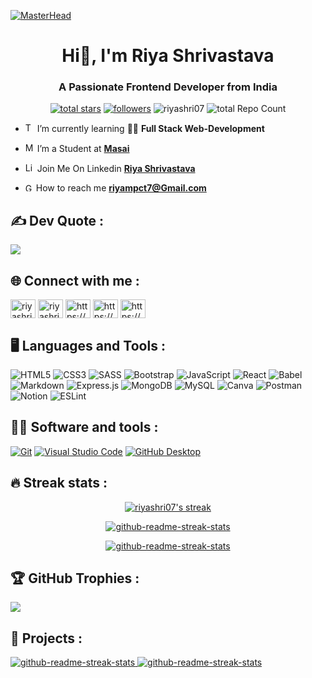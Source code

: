 <!--
**riyashri07/riyashri07** is a ✨ _special_ ✨ repository because its `README.md` (this file) appears on your GitHub profile.

Here are some ideas to get you started:

* 🔭 I’m currently working on ...
* 🌱 I’m currently learning ...
* 👯 I’m looking to collaborate on ...
* 🤔 I’m looking for help with ...
* 💬 Ask me about ...
* 📫 How to reach me: ...
* 😄 Pronouns: ...
* ⚡ Fun fact: ...
-->
[![MasterHead](https://www.hays.com.au/documents/3173609/3716998/Image_Tech_Job_Software_Developer_LandingPage.jpg/482fcd02-18cd-7adc-69ec-2810709139af?t=1618902865233)](https://rishavchanda.io)
<h1 align="center">Hi👋, I'm Riya Shrivastava</h1>
<h3 align="center">A Passionate Frontend Developer from India</h3>

<!--
[![](https://visitcount.itsvg.in/api?id=riyashri07&icon=5&color=12)](https://visitcount.itsvg.in) -->

<p align="center">
  <a href="https://github.com/riyashri07?tab=repositories&sort=stargazers">
    <img alt="total stars" title="Total stars on GitHub" src="https://custom-icon-badges.demolab.com/github/stars/riyashri07?color=55960c&style=for-the-badge&labelColor=488207&logo=star"/></a>
  <a href="https://github.com/riyashri07?tab=followers">
    <img alt="followers" title="Follow me on Github" src="https://custom-icon-badges.demolab.com/github/followers/riyashri07?color=236ad3&labelColor=1155ba&style=for-the-badge&logo=person-add&label=Follow&logoColor=white"/></a>
    <img src="https://komarev.com/ghpvc/?username=riyashri07&label=Profile%20views&color=8e24aa&style=for-the-badge" alt="riyashri07" />
    <img src="https://img.shields.io/github/directory-file-count/riyashri07/JS101_Learning_Javascript?style=for-the-badge" alt="total Repo Count">
</p>

- <img width="15px" src="https://cdn-icons-png.flaticon.com/512/534/534621.png" alt="Terminal Icon" /> I’m currently learning 🧑‍💻 **Full Stack Web-Development**

- <img width="15px" src="https://avatars.githubusercontent.com/u/61222534?s=200&v=4" alt="Masai Icon" /> I’m a Student at <a href="https://www.linkedin.com/school/masai-school/">**Masai**</a>

- <img width="15px" src="https://cdn-icons-png.flaticon.com/512/3536/3536505.png" alt="Linkedin Icon" /> Join Me On Linkedin <a href="https://www.linkedin.com/in/riya-shrivastava-87b8911b9/">**Riya Shrivastava**</a>

- <img width="13px" src="https://cdn-icons-png.flaticon.com/512/5968/5968534.png" alt="Gmail Icon" /> How to reach me **riyampct7@Gmail.com**

## ✍️ Dev Quote :

![](https://quotes-github-readme.vercel.app/api?type=horizontal&theme=dark)

## 🌐 Connect with me :



<p align="left">
  <a href="https://codepen.io/riyashri07" target="blank"><img align="center" src="https://raw.githubusercontent.com/rahuldkjain/github-profile-readme-generator/master/src/images/icons/Social/codepen.svg" alt="riyashri07" height="30" width="40" /></a>
  <a href="https://codesandbox.com/riyashri07" target="blank"><img align="center" src="https://raw.githubusercontent.com/rahuldkjain/github-profile-readme-generator/master/src/images/icons/Social/codesandbox.svg" alt="riyashri07" height="30" width="40" /></a>
  <a href="https://linkedin.com/in/riya-shrivastava-87b8911b9/" target="blank"><img align="center" src="https://raw.githubusercontent.com/rahuldkjain/github-profile-readme-generator/master/src/images/icons/Social/linked-in-alt.svg" alt="https://www.linkedin.com/in/shantanu-suthar-8347031ab/" height="30" width="40" /></a>
  <a href="https://fb.com/riya.shrivastava.581730" target="blank"><img align="center" src="https://raw.githubusercontent.com/rahuldkjain/github-profile-readme-generator/master/src/images/icons/Social/facebook.svg" alt="https://www.facebook.com/riya.shrivastava.581730" height="30" width="40" /></a>
  <a href="https://instagram.com/ria_shrivastav/" target="blank"><img align="center" src="https://raw.githubusercontent.com/rahuldkjain/github-profile-readme-generator/master/src/images/icons/Social/instagram.svg" alt="https://www.instagram.com/ria_shrivastav/" height="30" width="40" /></a>
</p>

## 🖥️ Languages and Tools :

![HTML5](https://img.shields.io/badge/html5-%23E34F26.svg?style=for-the-badge&logo=html5&logoColor=white)
![CSS3](https://img.shields.io/badge/css3-%231572B6.svg?style=for-the-badge&logo=css3&logoColor=white)
![SASS](https://img.shields.io/badge/SASS-hotpink.svg?style=for-the-badge&logo=SASS&logoColor=white)
![Bootstrap](https://img.shields.io/badge/bootstrap-%23563D7C.svg?style=for-the-badge&logo=bootstrap&logoColor=white)
![JavaScript](https://img.shields.io/badge/javascript-%23323330.svg?style=for-the-badge&logo=javascript&logoColor=%23F7DF1E)
![React](https://img.shields.io/badge/react-%2320232a.svg?style=for-the-badge&logo=react&logoColor=%2361DAFB)
![Babel](https://img.shields.io/badge/Babel-F9DC3e?style=for-the-badge&logo=babel&logoColor=black)
![Markdown](https://img.shields.io/badge/markdown-%23000000.svg?style=for-the-badge&logo=markdown&logoColor=white)
![Express.js](https://img.shields.io/badge/express.js-%23404d59.svg?style=for-the-badge&logo=express&logoColor=%2361DAFB)
![MongoDB](https://img.shields.io/badge/MongoDB-%234ea94b.svg?style=for-the-badge&logo=mongodb&logoColor=white)
![MySQL](https://img.shields.io/badge/mysql-%2300f.svg?style=for-the-badge&logo=mysql&logoColor=white)
![Canva](https://img.shields.io/badge/Canva-%2300C4CC.svg?style=for-the-badge&logo=Canva&logoColor=white)
![Postman](https://img.shields.io/badge/Postman-FF6C37?style=for-the-badge&logo=postman&logoColor=white)
![Notion](https://img.shields.io/badge/Notion-%23000000.svg?style=for-the-badge&logo=notion&logoColor=white)
![ESLint](https://img.shields.io/badge/ESLint-4B3263?style=for-the-badge&logo=eslint&logoColor=white)

## 👨‍💻 Software and tools :

<p>

<a href="#"><img alt="Git" src="https://img.shields.io/badge/Git-F05033.svg?logo=git&logoColor=white"></a>
<a href="#"><img alt="Visual Studio Code" src="https://img.shields.io/badge/Visual%20Studio%20Code-0078d7.svg?logo=visual-studio-code&logoColor=white"></a>
<a href="#"><img alt="GitHub Desktop" src="https://img.shields.io/badge/GitHub%20Desktop-8034A9.svg?logo=github&logoColor=white"></a>

</p>

## 🔥 Streak stats :

<p align="center">
  <a href="#">
    <img alt="riyashri07's streak" src="https://github-readme-stats.vercel.app/api?username=riyashri07&theme=dark&hide_border=false&include_all_commits=true&count_private=true"/>
  </a>
  </p>
  <p align="center">
  <a href="#">
  <img align="center" src="https://github-readme-streak-stats.herokuapp.com/?user=riyashri07&theme=dark&hide_border=false" alt="github-readme-streak-stats" alt="riyashri07" />
  </a>

</p>

<p align="center">
  <a href="#">
    <img align="center" src="https://github-readme-stats.vercel.app/api/top-langs/?username=riyashri07&theme=dark&hide_border=false&include_all_commits=true&count_private=true&layout=compact" alt="github-readme-streak-stats"/>
  </a>
</p>

## 🏆 GitHub Trophies :

![](https://github-profile-trophy.vercel.app/?username=riyashri07&theme=monokai&no-frame=true&no-bg=false&margin-w=4)

## 📂 Projects :

<p>
<a href="https://github.com/riyashri07/simple-tank-2275">
  <img src="https://github-readme-stats.vercel.app/api/pin/?username=riyashri07&repo=simple-tank-2275&theme=react&bg_color=1F222E&title_color=F85D7F&hide_border=true&icon_color=F8D866&show_icons=false" alt="github-readme-streak-stats" />
</a>
<!-- <a href="https://github.com/SutharShantanu/-absurd-stage-2740">
  <img src="https://github-readme-stats.vercel.app/api/pin/?username=sutharshantanu&repo=-absurd-stage-2740&theme=react&bg_color=1F222E&title_color=F85D7F&hide_border=true&icon_color=F8D866&show_icons=false" alt="github-readme-streak-stats" />
</a>
<a href="https://github.com/SutharShantanu/-fit-hook-8952">
<img src="https://github-readme-stats.vercel.app/api/pin/?username=sutharshantanu&repo=-fit-hook-8952&theme=react&bg_color=1F222E&title_color=F85D7F&hide_border=true&icon_color=F8D866&show_icons=false" alt="github-readme-streak-stats" />
</a> -->
<a href="https://github.com/riyashri07/JS101_Learning_Javascript">
  <img src="https://github-readme-stats.vercel.app/api/pin/?username=riyashri07&repo=JS101_Learning_Javascript&theme=react&bg_color=1F222E&title_color=F85D7F&hide_border=true&icon_color=F8D866&show_icons=false" alt="github-readme-streak-stats" />
</a>
</p>
<!-- <a href="https://github.com/ashutosh00710/github-readme-activity-graph"><img alt="DenverCoder1's Activity Graph" src="https://denvercoder1-activity-graph.herokuapp.com/graph/?username=sutharshantanu&bg_color=1F222E&color=F8D866&line=F85D7F&point=FFFFFF&hide_border=true" /></a> -->
